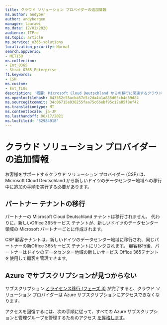 ```yaml
---
title: クラウド ソリューション プロバイダーの追加情報
ms.author: andyber
author: andybergen
manager: laurawi
ms.date: 12/01/2020
audience: ITPro
ms.topic: article
ms.service: o365-solutions
localization_priority: Normal
search.appverid:
- MET150
ms.collection:
- Ent_O365
- Strat_O365_Enterprise
f1.keywords:
- CSH
ms.custom:
- Ent_TLGs
description: '概要: Microsoft Cloud Deutschland からの移行に関連するクラウド ソリューション プロバイダーの追加情報。'
ms.openlocfilehash: 843552c55acba57c5c2da4a1a885d65cb4e59d84
ms.sourcegitcommit: 34c06715e036255faa75c66ebf95c12a85f8ef42
ms.translationtype: MT
ms.contentlocale: ja-JP
ms.lasthandoff: 06/17/2021
ms.locfileid: "52984918"
---
```

# <a name="additional-information-for-cloud-solution-providers"></a>クラウド ソリューション プロバイダーの追加情報

お客様をサポートするクラウド ソリューション プロバイダー (CSP) は、Microsoft Cloud Deutschland から新しいドイツのデータセンター地域への移行中に追加の手順を実行する必要があります。

## <a name="partner-tenant-migration"></a>パートナー テナントの移行

パートナーの Microsoft Cloud Deutschland テナントは移行されません。 代わりに、新しいOffice 365サービス テナントが、新しいドイツのデータセンター領域の Microsoft パートナーごとに作成されます。

CSP 顧客テナントは、新しいドイツのデータセンター地域に移行され、同じパートナーの新Office 365サービス テナントにリンクされます。 顧客移行後、パートナーはドイツのデータセンター地域の新しいサービス Office 365テナントを使用して顧客を管理できます。

## <a name="missing-subscriptions-in-azure"></a>Azure でサブスクリプションが見つからない

サブスクリプション [とライセンス移行 (フェーズ 3)](ms-cloud-germany-transition-phases.md#phase-3-subscription-transfer) が完了すると、クラウド ソリューション プロバイダーは Azure サブスクリプションにアクセスできなくなります。

アクセスを回復するには、次の手順に従って、すべての Azure サブスクリプションと管理グループを管理するためのアクセス [を昇格します](/azure/role-based-access-control/elevate-access-global-admin)。
